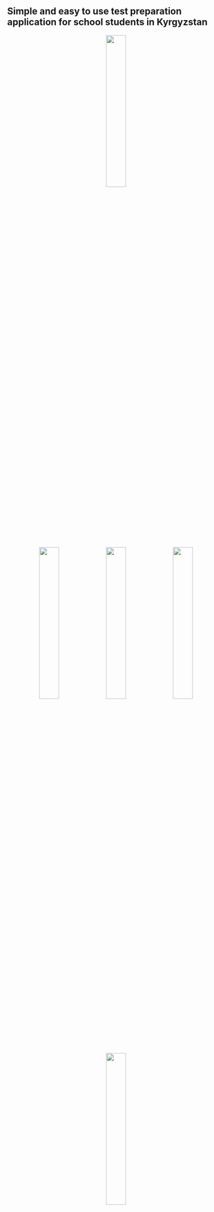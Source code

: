 ## Simple and easy to use test preparation application for school students in Kyrgyzstan


<p align="center">
<img src="https://user-images.githubusercontent.com/70685477/169546209-974550c7-5f27-4286-845d-fb71095613bd.png" width=30% height=30%>
</p>
<p align="center">
<img src="https://user-images.githubusercontent.com/70685477/169546261-29a12304-37dc-4966-a7a6-38341a04d161.png" width=30% height=30%>

<img src="https://user-images.githubusercontent.com/70685477/169546284-562db9f2-21c1-4798-9b3d-942e3fad4b81.png" width=30% height=30%>

<img src="https://user-images.githubusercontent.com/70685477/169546295-6b847dfb-785b-448b-9012-3975f3899417.png" width=30% height=30%>

<img src="https://user-images.githubusercontent.com/70685477/169546308-16a4d191-1d1f-4749-98cf-1b82f5dc2391.png" width=30% height=30%>
</p>
